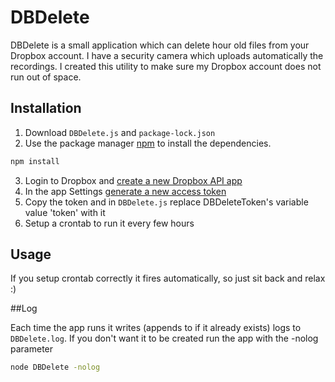 # DBDelete

DBDelete is a small application which can delete <x> hour old files from your Dropbox account. I have a security camera which uploads automatically the recordings. I created this utility to make sure my Dropbox account does not run out of space.

## Installation

1. Download `DBDelete.js` and `package-lock.json`
2. Use the package manager [npm](https://www.npmjs.com/get-npm) to install the dependencies.
```bash
npm install
```
3. Login to Dropbox and [create a new Dropbox API app](https://www.dropbox.com/developers/apps/create)
4. In the app Settings [generate a new access token](https://www.dropbox.com/developers/reference/oauth-guide)
5. Copy the token and in `DBDelete.js` replace DBDeleteToken's variable value 'token' with it
6. Setup a crontab to run it every few hours


## Usage

If you setup crontab correctly it fires automatically, so just sit back and relax :)

##Log

Each time the app runs it writes (appends to if it already exists) logs to `DBDelete.log`. If you don't want it to be created run the app with the -nolog parameter
```bash
node DBDelete -nolog
```